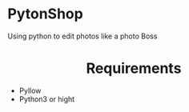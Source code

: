 # PytonShop
Using python to edit photos like a photo Boss

<h1 style='text-align: center;'>Requirements</h1>
<ul>
  <li>Pyllow</li>
  <li>Python3 or hight</li>
</ul>
